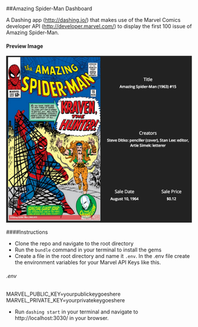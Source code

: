 ##Amazing Spider-Man Dashboard

A Dashing app (http://dashing.io/) that makes use of the Marvel Comics developer API (http://developer.marvel.com/) to display the first 100 issue of Amazing Spider-Man.

#### Preview Image
![alt text](https://github.com/coreypnorris/amazing_spider_man_dashboard/blob/master/assets/images/amazing_spider_man.png "Preview Image")

####Instructions

* Clone the repo and navigate to the root directory
* Run the `bundle` command in your terminal to install the gems
* Create a file in the root directory and name it `.env`. In the .env file create the environment variables for your Marvel API Keys like this.

###### .env
MARVEL_PUBLIC_KEY=yourpublickeygoeshere<br />
MARVEL_PRIVATE_KEY=yourprivatekeygoeshere

* Run `dashing start` in your terminal and navigate to http://localhost:3030/ in your browser.
